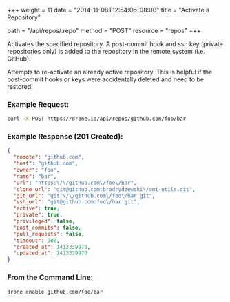 +++
weight = 11
date = "2014-11-08T12:54:06-08:00"
title = "Activate a Repository"

path = "/api/repos/:repo"
method = "POST"
resource = "repos"
+++

Activates the specified repository. A post-commit hook and ssh key (private repositories only)
is added to the repository in the remote system (i.e. GitHub).

Attempts to re-activate an already active repository. This is helpful if the post-commit hooks
or keys were accidentally deleted and need to be restored.


### Example Request: 

```bash
curl -X POST https://drone.io/api/repos/github.com/foo/bar
```

### Example Response (201 Created):

```json
{
  "remote": "github.com",
  "host": "github.com",
  "owner": "foo",
  "name": "bar",
  "url": "https:\/\/github.com\/foo\/bar",
  "clone_url": "git@github.com:bradrydzewski\/ami-utils.git",
  "git_url": "git:\/\/github.com\/foo\/bar.git",
  "ssh_url": "git@github.com:foo\/bar.git",
  "active": true,
  "private": true,
  "privileged": false,
  "post_commits": false,
  "pull_requests": false,
  "timeout": 900,
  "created_at": 1413339970,
  "updated_at": 1413339970
}
```

### From the Command Line: 

```bash
drone enable github.com/foo/bar
```